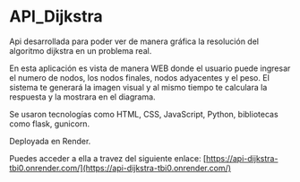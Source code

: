 # API_Dijkstra
Api desarrollada para poder ver de manera gráfica la resolución del algoritmo dijkstra en un problema real.

En esta aplicación es vista de manera WEB donde el usuario puede ingresar el numero de nodos, los nodos finales, nodos adyacentes y el peso. El sistema te generará la imagen visual y al mismo tiempo te calculara la respuesta y la mostrara en el diagrama.

Se usaron tecnologías como HTML, CSS, JavaScript, Python, bibliotecas como flask, gunicorn.

Deployada en Render.

Puedes acceder a ella a travez del siguiente enlace:
[https://api-dijkstra-tbi0.onrender.com/](https://api-dijkstra-tbi0.onrender.com/)


